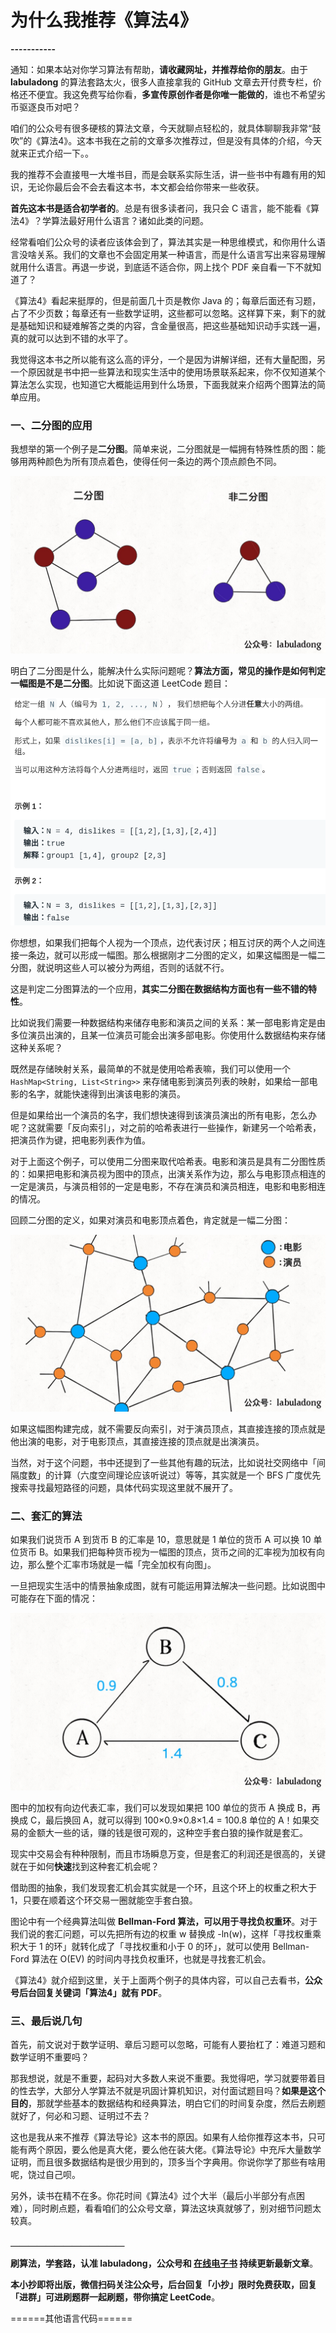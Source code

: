 # 为什么我推荐《算法4》





**-----------**

通知：如果本站对你学习算法有帮助，**请收藏网址，并推荐给你的朋友**。由于 **labuladong** 的算法套路太火，很多人直接拿我的 GitHub 文章去开付费专栏，价格还不便宜。我这免费写给你看，**多宣传原创作者是你唯一能做的**，谁也不希望劣币驱逐良币对吧？

咱们的公众号有很多硬核的算法文章，今天就聊点轻松的，就具体聊聊我非常“鼓吹”的《算法4》。这本书我在之前的文章多次推荐过，但是没有具体的介绍，今天就来正式介绍一下。。

我的推荐不会直接甩一大堆书目，而是会联系实际生活，讲一些书中有趣有用的知识，无论你最后会不会去看这本书，本文都会给你带来一些收获。

**首先这本书是适合初学者的**。总是有很多读者问，我只会 C 语言，能不能看《算法4》？学算法最好用什么语言？诸如此类的问题。

经常看咱们公众号的读者应该体会到了，算法其实是一种思维模式，和你用什么语言没啥关系。我们的文章也不会固定用某一种语言，而是什么语言写出来容易理解就用什么语言。再退一步说，到底适不适合你，网上找个 PDF 亲自看一下不就知道了？

《算法4》看起来挺厚的，但是前面几十页是教你 Java 的；每章后面还有习题，占了不少页数；每章还有一些数学证明，这些都可以忽略。这样算下来，剩下的就是基础知识和疑难解答之类的内容，含金量很高，把这些基础知识动手实践一遍，真的就可以达到不错的水平了。

我觉得这本书之所以能有这么高的评分，一个是因为讲解详细，还有大量配图，另一个原因就是书中把一些算法和现实生活中的使用场景联系起来，你不仅知道某个算法怎么实现，也知道它大概能运用到什么场景，下面我就来介绍两个图算法的简单应用。

### 一、二分图的应用

我想举的第一个例子是**二分图**。简单来说，二分图就是一幅拥有特殊性质的图：能够用两种颜色为所有顶点着色，使得任何一条边的两个顶点颜色不同。

![](../pictures/algo4/1.jpg)

明白了二分图是什么，能解决什么实际问题呢？**算法方面，常见的操作是如何判定一幅图是不是二分图**。比如说下面这道 LeetCode 题目：

![](../pictures/algo4/title.png)

你想想，如果我们把每个人视为一个顶点，边代表讨厌；相互讨厌的两个人之间连接一条边，就可以形成一幅图。那么根据刚才二分图的定义，如果这幅图是一幅二分图，就说明这些人可以被分为两组，否则的话就不行。

这是判定二分图算法的一个应用，**其实二分图在数据结构方面也有一些不错的特性**。

比如说我们需要一种数据结构来储存电影和演员之间的关系：某一部电影肯定是由多位演员出演的，且某一位演员可能会出演多部电影。你使用什么数据结构来存储这种关系呢？

既然是存储映射关系，最简单的不就是使用哈希表嘛，我们可以使用一个 `HashMap<String, List<String>>` 来存储电影到演员列表的映射，如果给一部电影的名字，就能快速得到出演该电影的演员。

但是如果给出一个演员的名字，我们想快速得到该演员演出的所有电影，怎么办呢？这就需要「反向索引」，对之前的哈希表进行一些操作，新建另一个哈希表，把演员作为键，把电影列表作为值。

对于上面这个例子，可以使用二分图来取代哈希表。电影和演员是具有二分图性质的：如果把电影和演员视为图中的顶点，出演关系作为边，那么与电影顶点相连的一定是演员，与演员相邻的一定是电影，不存在演员和演员相连，电影和电影相连的情况。

回顾二分图的定义，如果对演员和电影顶点着色，肯定就是一幅二分图：

![](../pictures/algo4/2.jpg)

如果这幅图构建完成，就不需要反向索引，对于演员顶点，其直接连接的顶点就是他出演的电影，对于电影顶点，其直接连接的顶点就是出演演员。

当然，对于这个问题，书中还提到了一些其他有趣的玩法，比如说社交网络中「间隔度数」的计算（六度空间理论应该听说过）等等，其实就是一个 BFS 广度优先搜索寻找最短路径的问题，具体代码实现这里就不展开了。

### 二、套汇的算法

如果我们说货币 A 到货币 B 的汇率是 10，意思就是 1 单位的货币 A 可以换 10 单位货币 B。如果我们把每种货币视为一幅图的顶点，货币之间的汇率视为加权有向边，那么整个汇率市场就是一幅「完全加权有向图」。

一旦把现实生活中的情景抽象成图，就有可能运用算法解决一些问题。比如说图中可能存在下面的情况：

![](../pictures/algo4/3.jpg)

图中的加权有向边代表汇率，我们可以发现如果把 100 单位的货币 A 换成 B，再换成 C，最后换回 A，就可以得到 100×0.9×0.8×1.4 = 100.8 单位的 A！如果交易的金额大一些的话，赚的钱是很可观的，这种空手套白狼的操作就是套汇。

现实中交易会有种种限制，而且市场瞬息万变，但是套汇的利润还是很高的，关键就在于如何**快速**找到这种套汇机会呢？

借助图的抽象，我们发现套汇机会其实就是一个环，且这个环上的权重之积大于 1，只要在顺着这个环交易一圈就能空手套白狼。

图论中有一个经典算法叫做 **Bellman-Ford 算法，可以用于寻找负权重环**。对于我们说的套汇问题，可以先把所有边的权重 w 替换成 -ln(w)，这样「寻找权重乘积大于 1 的环」就转化成了「寻找权重和小于 0 的环」，就可以使用 Bellman-Ford 算法在 O(EV) 的时间内寻找负权重环，也就是寻找套汇机会。

《算法4》就介绍到这里，关于上面两个例子的具体内容，可以自己去看书，**公众号后台回复关键词「算法4」就有 PDF**。


### 三、最后说几句

首先，前文说对于数学证明、章后习题可以忽略，可能有人要抬杠了：难道习题和数学证明不重要吗？

那我想说，就是不重要，起码对大多数人来说不重要。我觉得吧，学习就要带着目的性去学，大部分人学算法不就是巩固计算机知识，对付面试题目吗？**如果是这个目的**，那就学些基本的数据结构和经典算法，明白它们的时间复杂度，然后去刷题就好了，何必和习题、证明过不去？

这也是我从来不推荐《算法导论》这本书的原因。如果有人给你推荐这本书，只可能有两个原因，要么他是真大佬，要么他在装大佬。《算法导论》中充斥大量数学证明，而且很多数据结构是很少用到的，顶多当个字典用。你说你学了那些有啥用呢，饶过自己呗。

另外，读书在精不在多。你花时间《算法4》过个大半（最后小半部分有点困难），同时刷点题，看看咱们的公众号文章，算法这块真就够了，别对细节问题太较真。



**＿＿＿＿＿＿＿＿＿＿＿＿＿**

**刷算法，学套路，认准 labuladong，公众号和 [在线电子书](https://labuladong.gitee.io/algo/) 持续更新最新文章**。

**本小抄即将出版，微信扫码关注公众号，后台回复「小抄」限时免费获取，回复「进群」可进刷题群一起刷题，带你搞定 LeetCode**。


======其他语言代码======